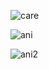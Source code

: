 ![care](https://github.com/leejongseok1/digivice/assets/79849878/11bbcf25-ccc5-4a8a-99e5-796dafb1e8dc)

![ani](https://github.com/leejongseok1/digivice/assets/79849878/43e49870-857e-4cff-a138-d5cb2e82409c)

![ani2](https://github.com/leejongseok1/digivice/assets/79849878/a4aa009e-fe29-4251-834b-851206802a68)